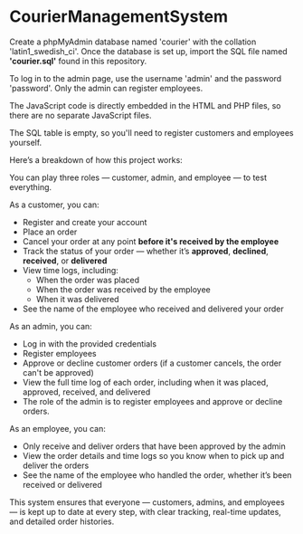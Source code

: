 # CourierManagementSystem

Create a phpMyAdmin database named 'courier' with the collation 'latin1_swedish_ci'. Once the database is set up, import the SQL file named **'courier.sql'** found in this repository.

To log in to the admin page, use the username 'admin' and the password 'password'. Only the admin can register employees.

The JavaScript code is directly embedded in the HTML and PHP files, so there are no separate JavaScript files.

The SQL table is empty, so you'll need to register customers and employees yourself.

Here’s a breakdown of how this project works:

You can play three roles — customer, admin, and employee — to test everything.

As a customer, you can:
- Register and create your account  
- Place an order  
- Cancel your order at any point **before it's received by the employee**  
- Track the status of your order — whether it’s **approved**, **declined**, **received**, or **delivered**  
- View time logs, including:
  - When the order was placed  
  - When the order was received by the employee  
  - When it was delivered  
- See the name of the employee who received and delivered your order

As an admin, you can:
- Log in with the provided credentials  
- Register employees  
- Approve or decline customer orders (if a customer cancels, the order can't be approved)  
- View the full time log of each order, including when it was placed, approved, received, and delivered
- The role of the admin is to register employees and approve or decline orders.  

As an employee, you can:
- Only receive and deliver orders that have been approved by the admin  
- View the order details and time logs so you know when to pick up and deliver the orders  
- See the name of the employee who handled the order, whether it’s been received or delivered

This system ensures that everyone — customers, admins, and employees — is kept up to date at every step, with clear tracking, real-time updates, and detailed order histories.
